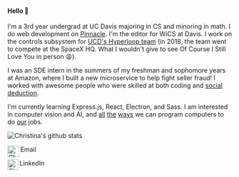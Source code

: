 #### Hello 🌿

I'm a 3rd year undergrad at UC Davis majoring in CS and minoring in math. I do web development on [Pinnacle](http://pinnacle.us.org/). I'm the editor for WiCS at Davis. I work on the controls subsystem for [UCD's Hyperloop team](https://www.davishyperloop.com/) (in 2018, the team went to compete at the SpaceX HQ. What I wouldn't give to see Of Course I Still Love You in person 😩).

I was an SDE intern in the summers of my freshman and sophomore years at Amazon, where I built a new microservice to help fight seller fraud! I worked with awesome people who were skilled at both coding and [social deduction](https://proavalonbetatesting.herokuapp.com/). 

I'm currently learning Express.js, React, Electron, and Sass. I am interested in computer vision and AI, and [all](https://shihmengli.github.io/3D-Photo-Inpainting/) [the](https://www.gwern.net/GPT-3) [ways](https://sketch2code.azurewebsites.net/) we can program computers to do [our](https://www.theverge.com/21346343/gpt-3-explainer-openai-examples-errors-agi-potential) jobs.

![Christina's github stats](https://github-readme-stats.vercel.app/api?username=silkthyme&show_icons=true&hide_border=false)

Email <a href="mailto:christinahuangji@gmail.com">
    <img align="left" alt="Christina Huang | Gmail" width="26px" src="https://github.com/TheDudeThatCode/TheDudeThatCode/blob/master/Assets/Gmail.svg" />
</a> 
<br>

LinkedIn <a href="http://linkedin.com/in/christinahuangj">
    <img align="left" alt="Christina Huang | Linkedin" width="24px" src="https://github.com/TheDudeThatCode/TheDudeThatCode/blob/master/Assets/Linkedin.svg" />
</a>
